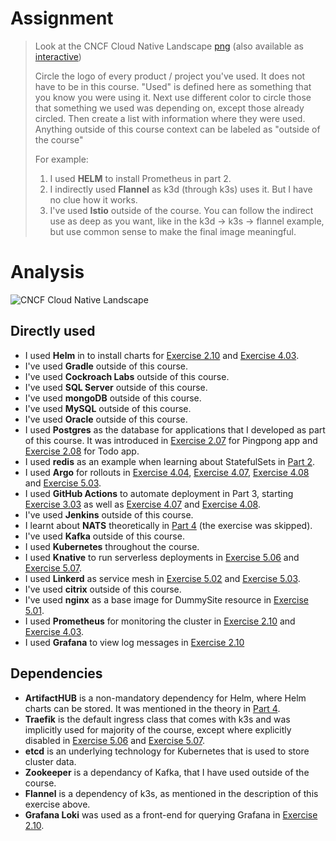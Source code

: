 # Assignment

> Look at the CNCF Cloud Native Landscape [png](https://landscape.cncf.io/images/landscape.png) (also available as [interactive](https://landscape.cncf.io/))
> 
> Circle the logo of every product / project you've used. It does not have to be in this course. "Used" is defined here as something that you know you were using it. Next use different color to circle those that something we used was depending on, except those already circled. Then create a list with information where they were used. Anything outside of this course context can be labeled as "outside of the course"
> 
> For example:
> 
>  1. I used **HELM** to install Prometheus in part 2.
>  1. I indirectly used **Flannel** as k3d (through k3s) uses it. But I have no clue how it works.
>  1. I've used **Istio** outside of the course.
> You can follow the indirect use as deep as you want, like in the k3d -> k3s -> flannel example, but use common sense to make the final image meaningful.

# Analysis

![CNCF Cloud Native Landscape](https://raw.githubusercontent.com/VikSil/DevOps_with_Kubernetes/refs/heads/trunk/Part5/Exercise_5.08/landscape.png)

## Directly used

- I used **Helm** in to install charts for [Exercise 2.10](https://github.com/VikSil/DevOps_with_Kubernetes/blob/trunk/Part2/Exercise_2.10) and [Exercise 4.03](https://github.com/VikSil/DevOps_with_Kubernetes/blob/trunk/Part4/Exercise_4.03).
- I've used **Gradle** outside of this course.
- I've used **Cockroach Labs** outside of this course.
- I've used **SQL Server** outside of this course.
- I've used **mongoDB** outside of this course.
- I've used **MySQL** outside of this course.
- I've used **Oracle** outside of this course.
- I used **Postgres** as the database for applications that I developed as part of this course. It was introduced in [Exercise 2.07](https://github.com/VikSil/DevOps_with_Kubernetes/tree/trunk/Part2/Exercise_2.07) for Pingpong app and [Exercise 2.08](https://github.com/VikSil/DevOps_with_Kubernetes/blob/trunk/Part2/Exercise_2.08) for Todo app. 
- I used **redis** as an example when learning about StatefulSets in [Part 2](https://devopswithkubernetes.com/part-2/4-statefulsets-and-jobs#statefulsets).
- I used **Argo** for rollouts in [Exercise 4.04](https://github.com/VikSil/DevOps_with_Kubernetes/blob/trunk/Part4/Exercise_4.04), [Exercise 4.07](https://github.com/VikSil/DevOps_with_Kubernetes/blob/trunk/Part4/Exercise_4.07), [Exercise 4.08](https://github.com/VikSil/DevOps_with_Kubernetes/blob/trunk/Part4/Exercise_4.08) and [Exercise 5.03](https://github.com/VikSil/DevOps_with_Kubernetes/blob/trunk/Part5/Exercise_5.03).
- I used **GitHub Actions** to automate deployment in Part 3, starting [Exercise 3.03](https://github.com/VikSil/DevOps_with_Kubernetes/blob/trunk/Part3/Exercise_3.03) as well as [Exercise 4.07](https://github.com/VikSil/DevOps_with_Kubernetes/blob/trunk/Part4/Exercise_4.07) and [Exercise 4.08](https://github.com/VikSil/DevOps_with_Kubernetes/blob/trunk/Part4/Exercise_4.08).
- I've used **Jenkins** outside of this course.
- I learnt about **NATS** theoretically in [Part 4](https://devopswithkubernetes.com/part-4/2-messaging-systems) (the exercise was skipped).
- I've used **Kafka** outside of this course.
- I used **Kubernetes** throughout the course.
- I used **Knative** to run serverless deployments in [Exercise 5.06](https://github.com/VikSil/DevOps_with_Kubernetes/blob/trunk/Part5/Exercise_5.06) and [Exercise 5.07](https://github.com/VikSil/DevOps_with_Kubernetes/blob/trunk/Part5/Exercise_5.07).
- I used **Linkerd** as service mesh in [Exercise 5.02](https://github.com/VikSil/DevOps_with_Kubernetes/blob/trunk/Part5/Exercise_5.02) and [Exercise 5.03](https://github.com/VikSil/DevOps_with_Kubernetes/blob/trunk/Part5/Exercise_5.03).
- I've used **citrix** outside of this course.
- I've used **nginx** as a base image for DummySite resource in [Exercise 5.01](https://github.com/VikSil/DevOps_with_Kubernetes/blob/trunk/Part5/Exercise_5.01).
- I used **Prometheus** for monitoring the cluster in [Exercise 2.10](https://github.com/VikSil/DevOps_with_Kubernetes/blob/trunk/Part2/Exercise_2.10) and [Exercise 4.03](https://github.com/VikSil/DevOps_with_Kubernetes/blob/trunk/Part4/Exercise_4.03).
- I used **Grafana** to view log messages in [Exercise 2.10](https://github.com/VikSil/DevOps_with_Kubernetes/blob/trunk/Part2/Exercise_2.10)

## Dependencies

- **ArtifactHUB** is a non-mandatory dependency for Helm, where Helm charts can be stored. It was mentioned in the theory  in [Part 4](https://devopswithkubernetes.com/part-4/2-messaging-systems). 
- **Traefik** is the default ingress class that comes with k3s and was implicitly used for majority of the course, except where explicitly disabled in [Exercise 5.06](https://github.com/VikSil/DevOps_with_Kubernetes/tree/trunk/Part5/Exercise_5.06) and [Exercise 5.07](https://github.com/VikSil/DevOps_with_Kubernetes/tree/trunk/Part5/Exercise_5.07).
- **etcd** is an underlying technology for Kubernetes that is used to store cluster data.
- **Zookeeper** is a dependancy of Kafka, that I have used outside of the course.
- **Flannel** is a dependency of k3s, as mentioned in the description of this exercise above.
- **Grafana Loki** was used as a front-end for querying Grafana in [Exercise 2.10](https://github.com/VikSil/DevOps_with_Kubernetes/blob/trunk/Part2/Exercise_2.10).
